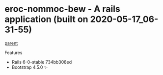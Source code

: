 
# eroc-nommoc-bew - A rails application (built on 2020-05-17_06-31-55)

[parent](https://github.com/la-ruby/ppa-sliar-etaerc/blob/master/create-rails-app)

Features

+ Rails 6-0-stable 734bb308ed
+ Bootstrap 4.5.0 :sparkles:


